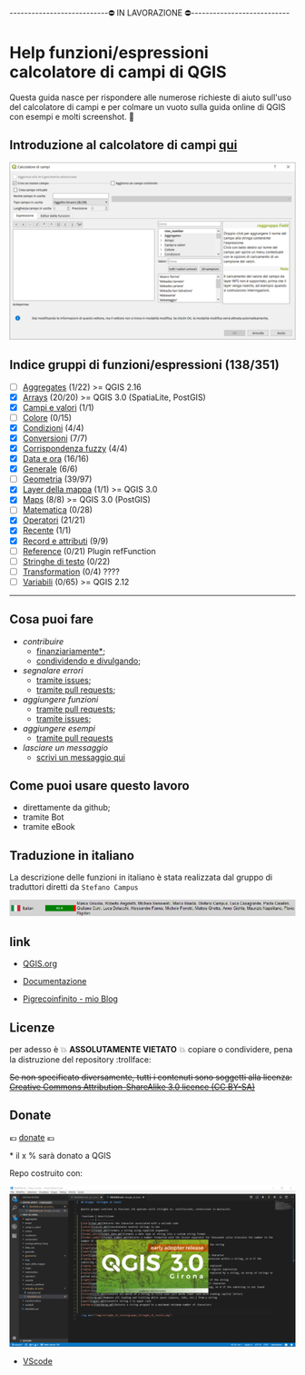 ---------------------------:no_entry: IN LAVORAZIONE :no_entry:---------------------------

# Help funzioni/espressioni calcolatore di campi di QGIS 

Questa guida nasce per rispondere alle numerose richieste di aiuto sull'uso del calcolatore di campi e per colmare un vuoto sulla guida online di QGIS con esempi e molti screenshot. :star2:

## Introduzione al calcolatore di campi [qui](https://github.com/pigreco/Help_in_linea_/wiki/Introduzione)

<img src="/img/calcolatore_campi1.png">


## Indice gruppi di funzioni/espressioni (138/351)
- [ ] [Aggregates](/aggregates) (1/22) >= QGIS 2.16  
- [x] [Arrays](/arrays) (20/20) >= QGIS 3.0 (SpatiaLite, PostGIS)
- [x] [Campi e valori](/campi_e_valori) (1/1)
- [ ] [Colore](/colore) (0/15)
- [x] [Condizioni](/condizioni) (4/4)
- [x] [Conversioni](/conversioni) (7/7)
- [x] [Corrispondenza fuzzy](/corrispondenza_fuzzy) (4/4)
- [x] [Data e ora](/data_ora) (16/16)
- [x] [Generale](/generale) (6/6)
- [ ] [Geometria](/geometria) (39/97)
- [x] [Layer della mappa](/layer_della_mappa) (1/1) >= QGIS 3.0
- [x] [Maps](/maps) (8/8) >= QGIS 3.0 (PostGIS)
- [ ] [Matematica](/matematica) (0/28)
- [x] [Operatori](/operatori) (21/21)
- [x] [Recente](/recente) (1/1)
- [x] [Record e attributi](/record_e_attributi) (9/9)
- [ ] [Reference](/reference) (0/21) Plugin refFunction
- [ ] [Stringhe di testo](/stringhe_di_testo) (0/22)
- [ ] [Transformation](/transformation) (0/4) ????
- [ ] [Variabili](/variabili) (0/65) >= QGIS 2.12

---
## Cosa puoi fare

- *contribuire*
    - [finanziariamente*](https://www.paypal.me/pigrecoinfinito);
    - [condividendo e divulgando](https://www.facebook.com/);
- *segnalare errori*
    - [tramite issues](https://github.com/pigreco/Help_in_linea_/issues);
    - [tramite pull requests](https://github.com/pigreco/Help_in_linea_/pulls);
- *aggiungere funzioni*
    - [tramite pull requests](https://github.com/pigreco/Help_in_linea_/pulls);
    - [tramite issues](https://github.com/pigreco/Help_in_linea_/issues);
- *aggiungere esempi*
    - [tramite pull requests](https://github.com/pigreco/Help_in_linea_/pulls)
- *lasciare un messaggio*
    - [scrivi un messaggio qui](https://github.com/pigreco/Help_in_linea_/issues/1)

## Come puoi usare questo lavoro

* direttamente da github;
* tramite Bot
* tramite eBook

## Traduzione in italiano

La descrizione delle funzioni in italiano è stata realizzata dal gruppo di traduttori diretti da `Stefano Campus`

<img src="/img/traduttori.png">

## link

* [QGIS.org](https://qgis.org/it/site/)

* [Documentazione](https://qgis.org/it/docs/index.html#)

* [Pigrecoinfinito - mio Blog](https://pigrecoinfinito.wordpress.com/)


## Licenze

per adesso è :boom: **ASSOLUTAMENTE VIETATO** :boom: copiare o condividere, pena la distruzione del repository :trollface:

~~Se non specificato diversamente, tutti i contenuti sono soggetti alla licenza: [Creative Commons Attribution-ShareAlike 3.0 licence (CC BY-SA)](https://creativecommons.org/licenses/by-sa/3.0/)~~


## Donate

:euro: [donate](https://www.paypal.me/pigrecoinfinito) :euro:

\* il x % sarà donato a QGIS

Repo costruito con:

<img src="/img/VScode_QGIS.png">

* [VScode](https://it.wikipedia.org/wiki/Visual_Studio_Code)
